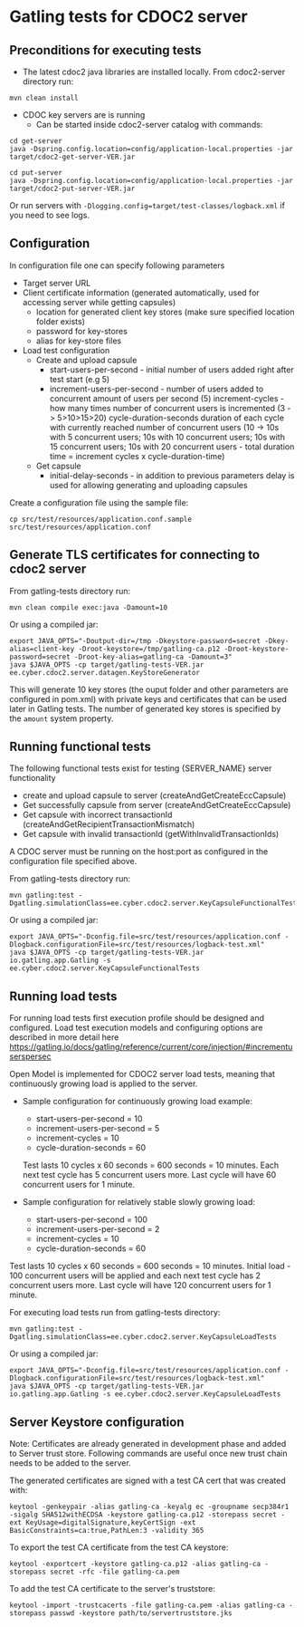 # Gatling tests for CDOC2 server

## Preconditions for executing tests

* The latest cdoc2 java libraries are installed locally. From cdoc2-server directory run:

```
mvn clean install
```

* CDOC key servers are is running
  * Can be started inside cdoc2-server catalog with commands:
```
cd get-server
java -Dspring.config.location=config/application-local.properties -jar target/cdoc2-get-server-VER.jar
```

```
cd put-server
java -Dspring.config.location=config/application-local.properties -jar target/cdoc2-put-server-VER.jar
```

Or run servers with `-Dlogging.config=target/test-classes/logback.xml` if you need to see logs.


## Configuration

In configuration file one can specify following parameters
* Target server URL
* Client certificate information (generated automatically, used for accessing server while getting capsules)
  * location for generated client key stores (make sure specified location folder exists)
  * password for key-stores
  * alias for key-store files
* Load test configuration
  * Create and upload capsule
    * start-users-per-second - initial number of users added right after test start (e.g 5)
    * increment-users-per-second - number of users added to concurrent amount of users per second (5)
      increment-cycles - how many times number of concurrent users is incremented (3 -> 5>10>15>20)
      cycle-duration-seconds duration of each cycle with currently reached number of concurrent users (10 -> 10s with 5 concurrent users; 10s with 10 concurrent users; 10s with 15 concurrent users; 10s with 20 concurrent users - total duration time = increment cycles x cycle-duration-time)
  * Get capsule
    * initial-delay-seconds - in addition to previous parameters delay is used for allowing generating and uploading capsules

Create a configuration file using the sample file:

```
cp src/test/resources/application.conf.sample src/test/resources/application.conf
```

## Generate TLS certificates for connecting to cdoc2 server

From gatling-tests directory run:
```
mvn clean compile exec:java -Damount=10
```

Or using a compiled jar:

```
export JAVA_OPTS="-Doutput-dir=/tmp -Dkeystore-password=secret -Dkey-alias=client-key -Droot-keystore=/tmp/gatling-ca.p12 -Droot-keystore-password=secret -Droot-key-alias=gatling-ca -Damount=3"
java $JAVA_OPTS -cp target/gatling-tests-VER.jar ee.cyber.cdoc2.server.datagen.KeyStoreGenerator
```


This will generate 10 key stores (the ouput folder and other parameters are configured in pom.xml)
with private keys and certificates that can be used later in Gatling tests.
The number of generated key stores is specified by the `amount` system property.


## Running functional tests

The following functional tests exist for testing {SERVER_NAME} server functionality
* create and upload capsule to server (createAndGetCreateEccCapsule)
* Get successfully capsule from server (createAndGetCreateEccCapsule)
* Get capsule with incorrect transactionId (createAndGetRecipientTransactionMismatch)
* Get capsule with invalid transactionId (getWithInvalidTransactionIds)

A CDOC server must be running on the host:port as configured in the configuration file specified above.

From gatling-tests directory run:
```
mvn gatling:test -Dgatling.simulationClass=ee.cyber.cdoc2.server.KeyCapsuleFunctionalTests
```

Or using a compiled jar:

```
export JAVA_OPTS="-Dconfig.file=src/test/resources/application.conf -Dlogback.configurationFile=src/test/resources/logback-test.xml"
java $JAVA_OPTS -cp target/gatling-tests-VER.jar io.gatling.app.Gatling -s ee.cyber.cdoc2.server.KeyCapsuleFunctionalTests
```

## Running load tests

For running load tests first execution profile should be designed and configured. Load test execution models and configuring options are described in more detail here https://gatling.io/docs/gatling/reference/current/core/injection/#incrementuserspersec

Open Model is implemented for CDOC2 server load tests, meaning that continuously growing load is applied to the server.

* Sample configuration for continuously growing load example:
  - start-users-per-second = 10
  - increment-users-per-second = 5
  - increment-cycles = 10
  - cycle-duration-seconds = 60


  Test lasts 10 cycles x 60 seconds = 600 seconds = 10 minutes.
  Each next test cycle has 5 concurrent users more. Last cycle will have 60 concurrent users for 1 minute.


* Sample configuration for relatively stable slowly growing load:

  - start-users-per-second = 100
  - increment-users-per-second = 2
  - increment-cycles = 10
  - cycle-duration-seconds = 60

Test lasts 10 cycles x 60 seconds = 600 seconds = 10 minutes.
Initial load - 100 concurrent users will be applied and each next test cycle has 2 concurrent users more. Last cycle will have 120 concurrent users for 1 minute.

For executing load tests run from gatling-tests directory:

```
mvn gatling:test -Dgatling.simulationClass=ee.cyber.cdoc2.server.KeyCapsuleLoadTests
```

Or using a compiled jar:

```
export JAVA_OPTS="-Dconfig.file=src/test/resources/application.conf -Dlogback.configurationFile=src/test/resources/logback-test.xml"
java $JAVA_OPTS -cp target/gatling-tests-VER.jar io.gatling.app.Gatling -s ee.cyber.cdoc2.server.KeyCapsuleLoadTests
```


## Server Keystore configuration

Note: Certificates are already generated in development phase and added to Server trust store. Following commands are useful once new trust chain needs to be added to the server.

The generated certificates are signed with a test CA cert that was created with:

```
keytool -genkeypair -alias gatling-ca -keyalg ec -groupname secp384r1 -sigalg SHA512withECDSA -keystore gatling-ca.p12 -storepass secret -ext KeyUsage=digitalSignature,keyCertSign -ext BasicConstraints=ca:true,PathLen:3 -validity 365
```

To export the test CA certificate from the test CA keystore:

```
keytool -exportcert -keystore gatling-ca.p12 -alias gatling-ca -storepass secret -rfc -file gatling-ca.pem
```

To add the test CA certificate to the server's truststore:

```
keytool -import -trustcacerts -file gatling-ca.pem -alias gatling-ca -storepass passwd -keystore path/to/servertruststore.jks
```
